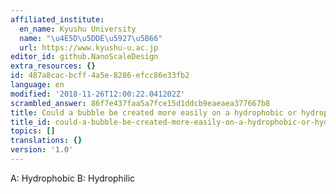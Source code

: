 ```yaml
---
affiliated_institute:
  en_name: Kyushu University
  name: "\u4E5D\u5DDE\u5927\u5B66"
  url: https://www.kyushu-u.ac.jp
editor_id: github.NanoScaleDesign
extra_resources: {}
id: 487a8cac-bcff-4a5e-8286-efcc86e33fb2
language: en
modified: '2018-11-26T12:00:22.041202Z'
scrambled_answer: 86f7e437faa5a7fce15d1ddcb9eaeaea377667b8
title: Could a bubble be created more easily on a hydrophobic or hydrophilic surface?
title_id: could-a-bubble-be-created-more-easily-on-a-hydrophobic-or-hydrophilic-surface
topics: []
translations: {}
version: '1.0'
---
```


A: Hydrophobic
B: Hydrophilic
